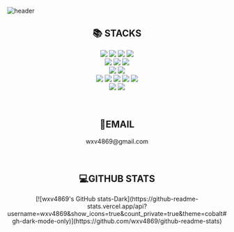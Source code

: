 ![header](https://capsule-render.vercel.app/api?type=waving&color=timeGradient&height=300&text=Welcome&#33;&desc=Jiyoon&#39;s%20GitHub%20Profile&fontSize=70&descSize=20&descAlign=80&fontAlignY=40&descAlignY=55)
<div align=center><h2>📚 STACKS</h2></div>

<div align=center>
  <img src="https://img.shields.io/badge/html5-E34F26?style=flat-square&logo=html5&logoColor=white"/>
  <img src="https://img.shields.io/badge/css-1572B6?style=flat-square&logo=css3&logoColor=white"/>
  <img src="https://img.shields.io/badge/JavaScript-F7DF1E?style=flat-square&logo=JavaScript&logoColor=white"/>
  <img src="https://img.shields.io/badge/Ajax-0769AD?style=flat-square&logo=Ajax&logoColor=white"/><br>

  <img src="https://img.shields.io/badge/Oracle-F80000?style=flat-square&logo=Oracle&logoColor=white"/>
  <img src="https://img.shields.io/badge/Firebase-FFCA28?style=flat-square&logo=Firebase&logoColor=white"/>
  <img src="https://img.shields.io/badge/APACHE TOMCAT-F8DC75?style=flat-square&logo=APACHE TOMCAT&logoColor=black"/><br>

  <img src="https://img.shields.io/badge/Java-0769AD?style=flat-square&logo=Java&logoColor=white"/>
  <img src="https://img.shields.io/badge/Spring-6DB33F?style=flat-square&logo=Spring&logoColor=white"/><br>
  <img src="https://img.shields.io/badge/Android-3DDC84?style=flat-square&logo=Android&logoColor=white"/>
  <img src="https://img.shields.io/badge/IntelliJ IDEA-000000?style=flat-square&logo=IntelliJ IDEA&logoColor=white"/>
  <img src="https://img.shields.io/badge/Eclipse IDE-2C2255?style=flat-square&logo=Eclipse IDE&logoColor=white"/>
  <img src="https://img.shields.io/badge/STS-6DB33F?style=flat-square&logo=Spring&logoColor=white"/>
  <img src="https://img.shields.io/badge/Visual Studio Code-007ACC?style=flat-square&logo=Visual Studio Code&logoColor=white"/><br>

  <img src="https://img.shields.io/badge/GitHub-181717?style=flat-square&logo=GitHub&logoColor=white"/>
  <img src="https://img.shields.io/badge/Figma-F24E1E?style=flat-square&logo=Figma&logoColor=white"/>
</div>
<br><br>

<div align=center>
  <h2>📩EMAIL</h2>
  wxv4869@gmail.com
</div>
<br><br>

<div align=center>
  <h2>💻GITHUB STATS</h2>
[![wxv4869's GitHub stats-Dark](https://github-readme-stats.vercel.app/api?username=wxv4869&show_icons=true&count_private=true&theme=cobalt#gh-dark-mode-only)](https://github.com/wxv4869/github-readme-stats)
</div>
